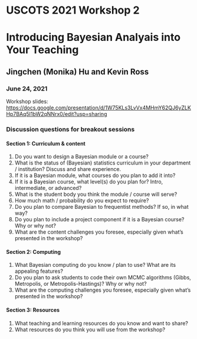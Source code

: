 # USCOTS 2021 Workshop 2
# Introducing Bayesian Analyais into Your Teaching
## Jingchen (Monika) Hu and Kevin Ross
### June 24, 2021

Workshop slides: https://docs.google.com/presentation/d/1W75KLs3LvVx4MHmY62QJ6yZLKHp7BAq5I1bW2qNNrx0/edit?usp=sharing

### Discussion questions for breakout sessions

#### Section 1: Curriculum & content

1. Do you want to design a Bayesian module or a course?
2. What is the status of (Bayesian) statistics curriculum in your department / institution? Discuss and share experience.
3. If it is a Bayesian module, what courses do you plan to add it into?
4. If it is a Bayesian course, what level(s) do you plan for? Intro, intermediate, or advanced?
5. What is the student body you think the module / course will serve?
6. How much math / probability do you expect to require?
7. Do you plan to compare Bayesian to frequentist methods? If so, in what way?
8. Do you plan to include a project component if it is a Bayesian course? Why or why not?
9. What are the content challenges you foresee, especially given what’s presented in the workshop?

#### Section 2: Computing

1. What Bayesian computing do you know / plan to use? What are its appealing features?
2. Do you plan to ask students to code their own MCMC algorithms (Gibbs, Metropolis, or Metropolis-Hastings)? Why or why not?
3. What are the computing challenges you foresee, especially given what’s presented in the workshop?

#### Section 3: Resources

1. What teaching and learning resources do you know and want to share?
2. What resources do you think you will use from the workshop?
